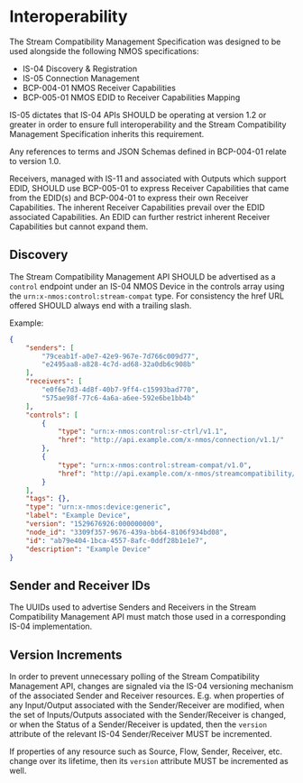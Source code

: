 # Interoperability

The Stream Compatibility Management Specification was designed to be used alongside the following NMOS specifications:

* IS-04 Discovery & Registration
* IS-05 Connection Management
* BCP-004-01 NMOS Receiver Capabilities
* BCP-005-01 NMOS EDID to Receiver Capabilities Mapping

IS-05 dictates that IS-04 APIs SHOULD be operating at version 1.2 or greater in order to ensure full interoperability and the Stream Compatibility Management Specification inherits this requirement.

Any references to terms and JSON Schemas defined in BCP-004-01 relate to version 1.0.

Receivers, managed with IS-11 and associated with Outputs which support EDID, SHOULD use BCP-005-01 to express Receiver Capabilities that came from the EDID(s) and BCP-004-01 to express their own Receiver Capabilities. The inherent Receiver Capabilities prevail over the EDID associated Capabilities. An EDID can further restrict inherent Receiver Capabilities but cannot expand them.

## Discovery

The Stream Compatibility Management API SHOULD be advertised as a `control` endpoint under an IS-04 NMOS Device in the controls array using the `urn:x-nmos:control:stream-compat` type. For consistency the href URL offered SHOULD always end with a trailing slash.

Example:

```json
{
    "senders": [
        "79ceab1f-a0e7-42e9-967e-7d766c009d77",
        "e2495aa8-a828-4c7d-ad68-32a0db6c908b"
    ],
    "receivers": [
        "e0f6e7d3-4d8f-40b7-9ff4-c15993bad770",
        "575ae98f-77c6-4a6a-a6ee-592e6be1bb4b"
    ],
    "controls": [
        {
            "type": "urn:x-nmos:control:sr-ctrl/v1.1",
            "href": "http://api.example.com/x-nmos/connection/v1.1/"
        },
        {
            "type": "urn:x-nmos:control:stream-compat/v1.0",
            "href": "http://api.example.com/x-nmos/streamcompatibility/v1.0/"
        }
    ],
    "tags": {},
    "type": "urn:x-nmos:device:generic",
    "label": "Example Device",
    "version": "1529676926:000000000",
    "node_id": "3309f357-9676-439a-bb64-8106f934bd08",
    "id": "ab79e404-1bca-4557-8afc-0ddf28b1e1e7",
    "description": "Example Device"
}
```

## Sender and Receiver IDs

The UUIDs used to advertise Senders and Receivers in the Stream Compatibility Management API must match those used in a corresponding IS-04 implementation.

## Version Increments

In order to prevent unnecessary polling of the Stream Compatibility Management API, changes are signaled via the IS-04 versioning mechanism of the associated Sender and Receiver resources. E.g. when properties of any Input/Output associated with the Sender/Receiver are modified, when the set of Inputs/Outputs associated with the Sender/Receiver is changed, or when the Status of a Sender/Receiver is updated, then the `version` attribute of the relevant IS-04 Sender/Receiver MUST be incremented.

If properties of any resource such as Source, Flow, Sender, Receiver, etc. change over its lifetime, then its `version` attribute MUST be incremented as well.
